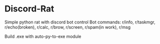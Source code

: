 # Discord-Rat
Simple python rat with discord bot control
Bot commands:
r/info, r/taskmgr,  r/echo(broken), r/calc, r/brow, r/screen, r/spam(in work), r/msg

Build .exe with auto-py-to-exe module
